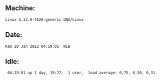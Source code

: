 ## Machine:
```
Linux 5.13.0-7620-generic GNU/Linux
```
## Date:
```
Kam 20 Jan 2022 04:19:01  WIB
```
## Idle:
```
 04:19:01 up 1 day, 19:27,  1 user,  load average: 0,75, 0,50, 0,31
```
